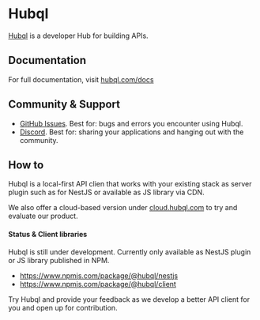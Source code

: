 # Hubql

[Hubql](https://www.hubql.com) is a developer Hub for building APIs.

## Documentation

For full documentation, visit [hubql.com/docs](https://www.hubql.com/docs)

## Community & Support

- [GitHub Issues](https://github.com/hubql/hubql/issues). Best for: bugs and errors you encounter using Hubql.
- [Discord](https://discord.gg/NjAwH6VkwY). Best for: sharing your applications and hanging out with the community.

## How to

Hubql is a local-first API clien that works with your existing stack as server plugin such as for NestJS or available as JS library via CDN.

We also offer a cloud-based version under [cloud.hubql.com](https://cloud.hubql.com) to try and evaluate our product.

#### Status & Client libraries

Hubql is still under development.
Currently only available as NestJS plugin or JS library published in NPM.

- https://www.npmjs.com/package/@hubql/nestjs
- https://www.npmjs.com/package/@hubql/client

Try Hubql and provide your feedback as we develop a better API client for you and open up for contribution.
